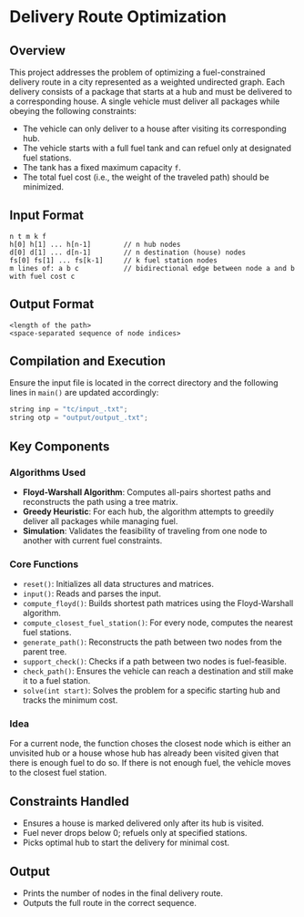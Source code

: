 # Delivery Route Optimization

## Overview
This project addresses the problem of optimizing a fuel-constrained delivery route in a city represented as a weighted undirected graph. Each delivery consists of a package that starts at a hub and must be delivered to a corresponding house. A single vehicle must deliver all packages while obeying the following constraints:

- The vehicle can only deliver to a house after visiting its corresponding hub.
- The vehicle starts with a full fuel tank and can refuel only at designated fuel stations.
- The tank has a fixed maximum capacity `f`.
- The total fuel cost (i.e., the weight of the traveled path) should be minimized.

## Input Format
```
n t m k f
h[0] h[1] ... h[n-1]        // n hub nodes
d[0] d[1] ... d[n-1]        // n destination (house) nodes
fs[0] fs[1] ... fs[k-1]     // k fuel station nodes
m lines of: a b c           // bidirectional edge between node a and b with fuel cost c
```

## Output Format
```
<length of the path>
<space-separated sequence of node indices>
```

## Compilation and Execution

Ensure the input file is located in the correct directory and the following lines in `main()` are updated accordingly:
```cpp
string inp = "tc/input_.txt";
string otp = "output/output_.txt";
```

## Key Components

### Algorithms Used
- **Floyd-Warshall Algorithm**: Computes all-pairs shortest paths and reconstructs the path using a tree matrix.
- **Greedy Heuristic**: For each hub, the algorithm attempts to greedily deliver all packages while managing fuel.
- **Simulation**: Validates the feasibility of traveling from one node to another with current fuel constraints.

### Core Functions
- `reset()`: Initializes all data structures and matrices.
- `input()`: Reads and parses the input.
- `compute_floyd()`: Builds shortest path matrices using the Floyd-Warshall algorithm.
- `compute_closest_fuel_station()`: For every node, computes the nearest fuel stations.
- `generate_path()`: Reconstructs the path between two nodes from the parent tree.
- `support_check()`: Checks if a path between two nodes is fuel-feasible.
- `check_path()`: Ensures the vehicle can reach a destination and still make it to a fuel station.
- `solve(int start)`: Solves the problem for a specific starting hub and tracks the minimum cost.

### Idea
For a current node, the function choses the closest node which is either an unvisited hub or a house whose hub has already been 
visited given that there is enough fuel to do so. If there is not enough fuel, the vehicle moves to the closest fuel station.

## Constraints Handled
- Ensures a house is marked delivered only after its hub is visited.
- Fuel never drops below 0; refuels only at specified stations.
- Picks optimal hub to start the delivery for minimal cost.

## Output
- Prints the number of nodes in the final delivery route.
- Outputs the full route in the correct sequence.

